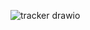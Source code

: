 ![tracker drawio](https://github.com/izumisagirii/NeoTracker/assets/53885068/149c1d38-161d-455c-a9bd-17b65c07acef)
